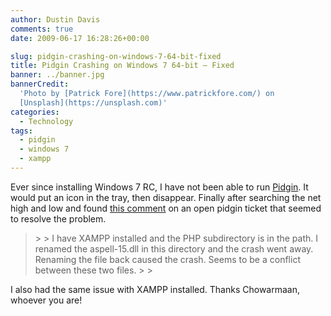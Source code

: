 ```yaml
---
author: Dustin Davis
comments: true
date: 2009-06-17 16:28:26+00:00

slug: pidgin-crashing-on-windows-7-64-bit-fixed
title: Pidgin Crashing on Windows 7 64-bit – Fixed
banner: ../banner.jpg
bannerCredit:
  'Photo by [Patrick Fore](https://www.patrickfore.com/) on
  [Unsplash](https://unsplash.com)'
categories:
  - Technology
tags:
  - pidgin
  - windows 7
  - xampp
---
```


Ever since installing Windows 7 RC, I have not been able to run
[Pidgin](http://www.pidgin.im). It would put an icon in the tray, then
disappear. Finally after searching the net high and low and found
[this comment](http://finicity.uservoice.com/pages/general/suggestions/11731) on
an open pidgin ticket that seemed to resolve the problem.

<blockquote>  
> 
> I have XAMPP installed and the PHP subdirectory is in the path. I renamed the aspell-15.dll in this directory and the crash went away. Renaming the file back caused the crash. Seems to be a conflict between these two files.
> 
> </blockquote>

I also had the same issue with XAMPP installed. Thanks Chowarmaan, whoever you
are!
